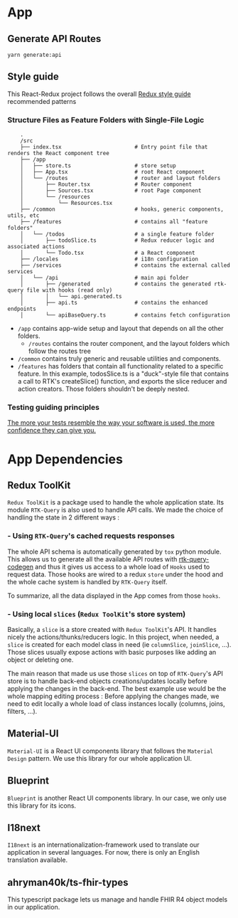 # App
## Generate API Routes
```shell
yarn generate:api
```

## Style guide
This React-Redux project follows the overall [Redux style guide](https://redux.js.org/style-guide/style-guide) recommended patterns

### Structure Files as Feature Folders with Single-File Logic
```
    .
    /src
    ├── index.tsx                       # Entry point file that renders the React component tree
    ├── /app
    │   ├── store.ts                    # store setup
    │   ├── App.tsx                     # root React component
    │   └── /routes                     # router and layout folders
    │       ├── Router.tsx              # Router component
    │       ├── Sources.tsx             # root Page component
    │       └── /resources
    │           └── Resources.tsx
    ├── /common                         # hooks, generic components, utils, etc
    ├── /features                       # contains all "feature folders"
    │   └── /todos                      # a single feature folder
    │       ├── todoSlice.ts            # Redux reducer logic and associated actions
    │       └── Todo.tsx                # a React component
    ├── /locales                        # i18n configuration
    ├── /services                       # contains the external called services
    │   └── /api                        # main api folder
    │       ├── /generated              # contains the generated rtk-query file with hooks (read only)
    │       │   └── api.generated.ts
    │       ├── api.ts                  # contains the enhanced endpoints
    │       └── apiBaseQuery.ts         # contains fetch configuration
```
* `/app` contains app-wide setup and layout that depends on all the other folders.
    * `/routes` contains the router component, and the layout folders which follow the routes tree
* `/common` contains truly generic and reusable utilities and components.
* `/features` has folders that contain all functionality related to a specific feature.
  In this example, todosSlice.ts is a "duck"-style file that contains a call to
  RTK's createSlice() function, and exports the slice reducer and action creators. Those folders
  shouldn't be deeply nested.

### Testing guiding principles
[The more your tests resemble the way your software is used, the more confidence they can give you.](https://testing-library.com/docs/guiding-principles)


# App Dependencies


## Redux ToolKit
`Redux ToolKit` is a package used to handle the whole application state. Its module `RTK-Query` is also used to handle API calls.
We made the choice of handling the state in 2 different ways : 


### - Using `RTK-Query`'s cached requests responses
The whole API schema is automatically generated by `tox` python module. This allows us to generate all the available API routes with [rtk-query-codegen](https://github.com/rtk-incubator/rtk-query-codegen) and thus it gives us access to a whole load of `Hooks` used to request data. Those hooks are wired to a redux `store` under the hood and the whole cache system is handled by `RTK-Query` itself.

To summarize, all the data displayed in the App comes from those `hooks`.


### - Using local `slices` (`Redux ToolKit`'s store system)
Basically, a `slice` is a store created with `Redux ToolKit`'s API. It handles nicely the actions/thunks/reducers logic.
In this project, when needed, a `slice` is created for each model class in need (ie `columnSlice`, `joinSlice`, ...). Those slices usually expose actions with basic purposes like adding an object or deleting one.

The main reason that made us use those `slices` on top of `RTK-Query`'s API store is to handle back-end objects creations/updates locally before applying the changes in the back-end. The best example use would be the whole mapping editing process : Before applying the changes made, we need to edit locally a whole load of class instances locally (columns, joins, filters, ...). 


## Material-UI

`Material-UI` is a React UI components library that follows the `Material Design` pattern. We use this library for our whole application UI.


## Blueprint

`Blueprint` is another React UI components library. In our case, we only use this library for its icons.


## I18next

`I18next` is an internationalization-framework used to translate our application in several languages. For now, there is only an English translation available.


## ahryman40k/ts-fhir-types

This typescript package lets us manage and handle FHIR R4 object models in our application.
